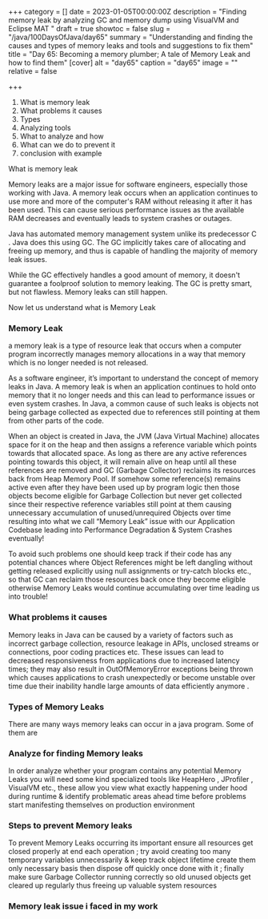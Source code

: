 +++
category = []
date = 2023-01-05T00:00:00Z
description = "Finding memory leak by analyzing GC and memory dump using VisualVM and Eclipse MAT "
draft = true
showtoc = false
slug = "/java/100DaysOfJava/day65"
summary = "Understanding and finding the causes and types of memory leaks and tools and suggestions to fix them"
title = "Day 65: Becoming a memory plumber; A tale of Memory Leak and how to find them"
[cover]
alt = "day65"
caption = "day65"
image = ""
relative = false

+++
1. What is memory leak
2. What problems it causes
3. Types
4. Analyzing tools
5. What to analyze and how
6. What can we do to prevent it
7. conclusion with example

What is memory leak

Memory leaks are a major issue for software engineers, especially those working with Java. A memory leak occurs when an application continues to use more and more of the computer's RAM without releasing it after it has been used. This can cause serious performance issues as the available RAM decreases and eventually leads to system crashes or outages.

Java has automated memory management system unlike its predecessor C . Java does this using GC. The GC implicitly takes care of allocating and freeing up memory, and thus is capable of handling the majority of memory leak issues.

While the GC effectively handles a good amount of memory, it doesn't guarantee a foolproof solution to memory leaking. The GC is pretty smart, but not flawless. Memory leaks can still happen.

Now let us understand what is Memory Leak

### Memory Leak

a memory leak is a type of resource leak that occurs when a computer program incorrectly manages memory allocations in a way that memory which is no longer needed is not released.

As a software engineer, it’s important to understand the concept of memory leaks in Java. A memory leak is when an application continues to hold onto memory that it no longer needs and this can lead to performance issues or even system crashes. In Java, a common cause of such leaks is objects not being garbage collected as expected due to references still pointing at them from other parts of the code. 

When an object is created in Java, the JVM (Java Virtual Machine) allocates space for it on the heap and then assigns a reference variable which points towards that allocated space. As long as there are any active references pointing towards this object, it will remain alive on heap until all these references are removed and GC (Garbage Collector) reclaims its resources back from Heap Memory Pool. If somehow some reference(s) remains active even after they have been used up by program logic then those objects become eligible for Garbage Collection but never get collected since their respective reference variables still point at them causing unnecessary accumulation of unused/unrequired Objects over time resulting into what we call “Memory Leak” issue with our Application Codebase leading into Performance Degradation & System Crashes eventually!  

To avoid such problems one should keep track if their code has any potential chances where Object References might be left dangling without getting released explicitly using null assignments or try-catch blocks etc., so that GC can reclaim those resources back once they become eligible otherwise Memory Leaks would continue accumulating over time leading us into trouble!

### What problems it causes

Memory leaks in Java can be caused by a variety of factors such as incorrect garbage collection, resource leakage in APIs, unclosed streams or connections, poor coding practices etc. These issues can lead to decreased responsiveness from applications due to increased latency times; they may also result in OutOfMemoryError exceptions being thrown which causes applications to crash unexpectedly or become unstable over time due their inability handle large amounts of data efficiently anymore . 
### Types of Memory Leaks

There are many ways memory leaks can occur in a java program. Some of them are




### Analyze for finding Memory leaks
 In order analyze whether your program contains any potential Memory Leaks you will need some kind specialized tools like HeapHero , JProfiler , VisualVM etc., these allow you view what exactly happening under hood during runtime & identify problematic areas ahead time before problems start manifesting themselves on production environment  

### Steps to prevent Memory leaks
 To prevent Memory Leaks occurring its important ensure all resources get closed properly at end each operation ; try avoid creating too many temporary variables unnecessarily & keep track object lifetime create them only necessary basis then dispose off quickly once done with it ; finally make sure Garbage Collector running correctly so old unused objects get cleared up regularly thus freeing up valuable system resources
 
### Memory leak issue i faced in my work